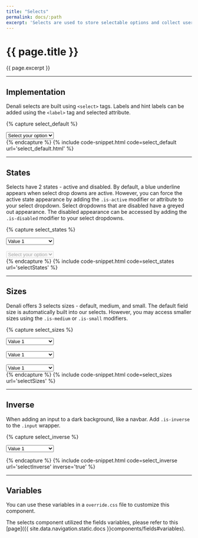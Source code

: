 ```yaml
---
title: "Selects"
permalink: docs/:path
excerpt: 'Selects are used to store selectable options and collect user input. They come in a variety of sizes and states. Their labels can be positioned either to the left or the right.'
---
```


# {{ page.title }}
{{ page.excerpt }}


***


## Implementation
Denali selects are built using `<select>` tags. Labels and hint labels can be added using the `<label>` tag and selected attribute.

{% capture select_default %} 
<div class="input has-arrow">
<select name="">
<option value="" disabled="" selected="">Select your option</option>
<option value="">Value 1</option>
<option value="">Value 2</option>
<option value="">Value 3</option>
</select>
</div>
 {% endcapture %}
{% include code-snippet.html code=select_default url='select_default.html' %}


***


## States
Selects have 2 states - active and disabled. By default, a blue underline appears when select drop downs are active. However, you can force the active state appearance by adding the `.is-active` modifier or attribute to your select dropdown. Select dropdowns that are disabled have a greyed out appearance. The disabled appearance can be accessed by adding the `.is-disabled` modifier to your select dropdowns.

{% capture select_states %}
<div class="input has-arrow">
<select name="">
<option value="" disabled="">Select your option</option>
<option value="" selected="">Value 1</option>
<option value="">Value 2</option>
<option value="" disabled="">Value 3</option>
</select>
</div>
<br>
<div class="input has-arrow">
<select name="" disabled="">
<option value="" disabled="" selected="">Select your option</option>
</select>
</div>
{% endcapture %}
{% include code-snippet.html code=select_states url='selectStates' %}


***


## Sizes
Denali offers 3 selects sizes - default, medium, and small. The default field size is automatically built into our selects. However, you may access smaller sizes using the `.is-medium` or `.is-small` modifiers.

{% capture select_sizes %}
<div class="input has-arrow">
    <select name="">
        <option value="" disabled="">Select your option</option>
        <option value="" selected="">Value 1</option>
        <option value="">Value 2</option>
        <option value="">Value 3</option>
    </select>
</div>
<br>
<div class="input is-medium has-arrow">
    <select name="">
        <option value="" disabled="">Select your option</option>
        <option value="" selected="">Value 1</option>
        <option value="">Value 2</option>
        <option value="">Value 3</option>
    </select>
</div>
<br>
<div class="input is-small has-arrow">
    <select name="">
        <option value="" disabled="">Select your option</option>
        <option value="" selected="">Value 1</option>
        <option value="">Value 2</option>
        <option value="">Value 3</option>
    </select>
</div>
{% endcapture %}
{% include code-snippet.html code=select_sizes url='selectSizes' %}


***


## Inverse
When adding an input to a dark background, like a navbar. Add `.is-inverse` to the `.input` wrapper.

{% capture select_inverse %}
<div class="input is-inverse has-arrow">
    <select name="">
        <option value="" disabled="">Select your option</option>
        <option value="" selected="">Value 1</option>
        <option value="">Value 2</option>
        <option value="" disabled="">Value 3</option>
    </select>
</div>

{% endcapture %}
{% include code-snippet.html code=select_inverse url='selectInverse' inverse='true' %}


***


## Variables
You can use these variables in a `override.css` file to customize this component.

The selects component utilized the fields variables, please refer to this [page]({{ site.data.navigation.static.docs }}components/fields#variables).
